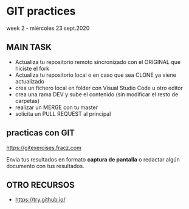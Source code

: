 # GIT practices
week 2 - miércoles 23 sept.2020

## MAIN TASK
- Actualiza tu repositorio remoto sincronizado con el ORIGINAL que hiciste el fork
- Actualiza tu repositorio local o en caso que sea CLONE ya viene actualizado
- crea un fichero local en <your-code> folder con Visual Studio Code u otro editor
- crea una rama DEV y sube el contenido (sin modificar el resto de carpetas)
- realizar un MERGE con tu master
- solicita un PULL REQUEST al principal
 

## practicas con GIT

 https://gitexercises.fracz.com

 Envia tus resultados en formato **captura de pantalla** o redactar algún documento con tus resultados.

## OTRO RECURSOS

- https://try.github.io/
